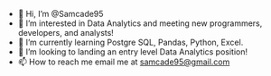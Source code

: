 - 👋 Hi, I’m @Samcade95
- 👀 I’m interested in Data Analytics and meeting new programmers, developers, and analysts!
- 🌱 I’m currently learning Postgre SQL, Pandas, Python, Excel.
- 💞️ I’m looking to landing an entry level Data Analytics position!
- 📫 How to reach me email me at samcade95@gmail.com 

